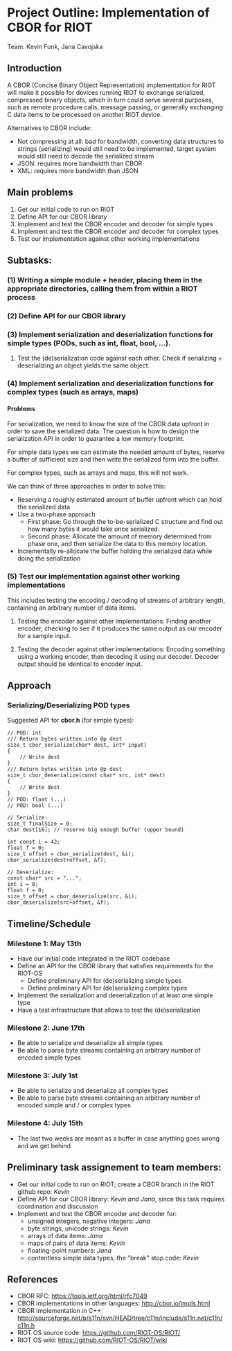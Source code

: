Project Outline: Implementation of CBOR for RIOT
======

Team: Kevin Funk, Jana Cavojska

Introduction
-------
A CBOR (Concise Binary Object Representation) implementation for RIOT will make it possible for devices running RIOT to exchange serialized, compressed binary objects, which in turn could serve several purposes, such as remote procedure calls, message passing, or generally exchanging C data items to be processed on another RIOT device.

Alternatives to CBOR include:

* Not compressing at all: bad for bandwidth, converting data structures to strings (serializing) would still need to be implemented, target system would still need to decode the serialized stream
* JSON: requires more bandwidth than CBOR
* XML: requires more bandwidth than JSON

Main problems
-------

1. Get our initial code to run on RIOT
2. Define API for our CBOR library
3. Implement and test the CBOR encoder and decoder for simple types
4. Implement and test the CBOR encoder and decoder for complex types
5. Test our implementation against other working implementations

Subtasks:
-------

### (1) Writing a simple module + header, placing them in the appropriate directories, calling them from within a RIOT process

### (2) Define API for our CBOR library

### (3) Implement serialization and deserialization functions for simple types (PODs, such as int, float, bool, ...).

1. Test the (de)serialization code against each other. Check if serializing + deserializing an object yields the same object.

### (4) Implement serialization and deserialization functions for complex types (such as arrays, maps)

#### Problems

For serialization, we need to know the size of the CBOR data upfront in order to save the serialized data.
The question is how to design the serialization API in order to guarantee a low memory footprint.

For simple data types we can estimate the needed amount of bytes, reserve a buffer of sufficient size and then write the serialized form into the buffer.

For complex types, such as arrays and maps, this will not work.

We can think of three approaches in order to solve this:

* Reserving a roughly estimated amount of buffer upfront which can hold the serialized data
* Use a two-phase approach
    * First phase: Go through the to-be-serialized C structure and find out how many bytes it would take once serialized.
    * Second phase: Allocate the amount of memory determined from phase one, and then serialize the data to this memory location.
* Incrementally re-allocate the buffer holding the serialized data while doing the serialization

### (5) Test our implementation against other working implementations

This includes testing the encoding / decoding of streams of arbitrary length, containing an arbitrary number of data items.

1. Testing the encoder against other implementations:
Finding another encoder, checking to see if it produces the same output as our encoder for a sample input.

2. Testing the decoder against other implementations:
Encoding something using a working encoder, then decoding it using our decoder. Decoder output should be identical to encoder input.

Approach
------

### Serializing/Deserializing POD types

Suggested API for **cbor.h** (for simple types):

    // POD: int
    /// Return bytes written into @p dest
    size_t cbor_serialize(char* dest, int* input)
    {
        // Write dest
    }
    /// Return bytes written into @p dest
    size_t cbor_deserialize(const char* src, int* dest)
    {
        // Write dest
    }
    // POD: float (...)
    // POD: bool (...)

    // Serialize:
    size_t finalSize = 0;
    char dest[16]; // reserve big enough buffer (upper bound)

    int const i = 42;
    float f = 0;
    size_t offset = cbor_serialize(dest, &i);
    cbor_serialize(dest+offset, &f);

    // Deserialize:
    const char* src = "...";
    int i = 0;
    float f = 0;
    size_t offset = cbor_deserialize(src, &i);
    cbor_deserialize(src+offset, &f);

Timeline/Schedule
------

### Milestone 1: May 13th

* Have our initial code integrated in the RIOT codebase
* Define an API for the CBOR library that satisfies requirements for the RIOT-OS
    * Define preliminary API for (de)serializing simple types
    * Define preliminary API for (de)serializing complex types
* Implement the serialization and deserialization of at least one simple type
* Have a test infrastructure that allows to test the (de)serialization

### Milestone 2: June 17th

* Be able to serialize and deserialize all simple types
* Be able to parse byte streams containing an arbitrary number of encoded simple types

### Milestone 3: July 1st

* Be able to serialize and deserialize all complex types
* Be able to parse byte streams containing an arbitrary number of encoded simple and / or complex types

### Milestone 4: July 15th

* The last two weeks are meant as a buffer in case anything goes wrong and we get behind

Preliminary task assignement to team members:
------
* Get our initial code to run on RIOT; create a CBOR branch in the RIOT github repo: *Kevin*
* Define API for our CBOR library: *Kevin and Jana*, since this task requires coordination and discussion
* Implement and test the CBOR encoder and decoder for:
	* unsigned integers, negative integers: *Jana*
	* byte strings, unicode strings: *Kevin*
	* arrays of data items: *Jana*
	* maps of pairs of data items: *Kevin*
	* floating-point numbers: *Jana*
	* contentless simple data types, the "break" stop code: *Kevin*


References
------
* CBOR RFC: <https://tools.ietf.org/html/rfc7049>
* CBOR implementations in other languages: <http://cbor.io/impls.html>
* CBOR implementation in C++: <http://sourceforge.net/p/s11n/svn/HEAD/tree/c11n/include/s11n.net/c11n/c11n.h>
* RIOT OS source code: <https://github.com/RIOT-OS/RIOT/>
* RIOT OS wiki: <https://github.com/RIOT-OS/RIOT/wiki>

